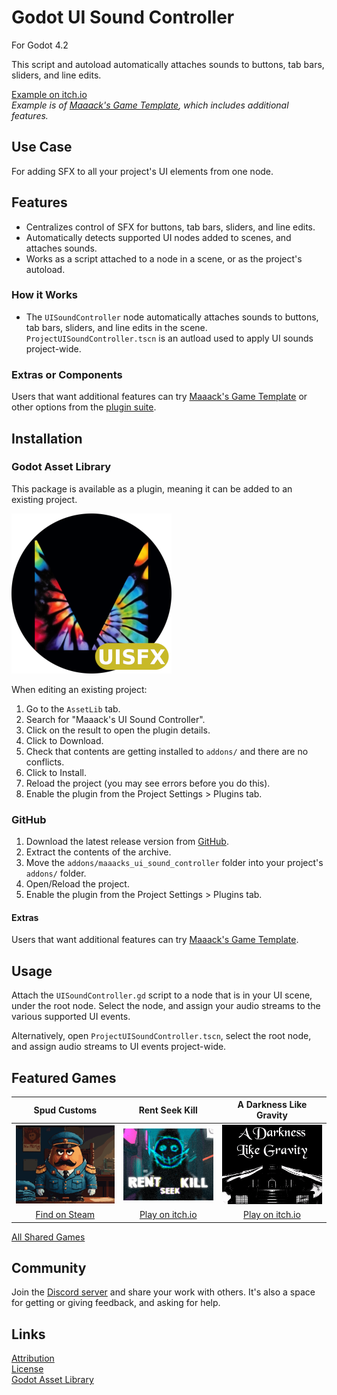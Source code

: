 # Godot UI Sound Controller
For Godot 4.2

This script and autoload automatically attaches sounds to buttons, tab bars, sliders, and line edits.

[Example on itch.io](https://maaack.itch.io/godot-game-template)  
_Example is of [Maaack's Game Template](https://github.com/Maaack/Godot-Game-Template), which includes additional features._

## Use Case
For adding SFX to all your project's UI elements from one node.


## Features

* Centralizes control of SFX for buttons, tab bars, sliders, and line edits.
* Automatically detects supported UI nodes added to scenes, and attaches sounds.
* Works as a script attached to a node in a scene, or as the project's autoload.


### How it Works
- The `UISoundController` node automatically attaches sounds to buttons, tab bars, sliders, and line edits in the scene. `ProjectUISoundController.tscn` is an autload used to apply UI sounds project-wide.

### Extras or Components

Users that want additional features can try [Maaack's Game Template](https://github.com/Maaack/Godot-Game-Template) or other options from the [plugin suite](/addons/maaacks_ui_sound_controller/docs/PluginSuite.md).  

  
## Installation

### Godot Asset Library
This package is available as a plugin, meaning it can be added to an existing project. 

![Package Icon](/addons/maaacks_ui_sound_controller/media/ui_sound_controller-icon-black-transparent-256x256.png)  

When editing an existing project:

1.  Go to the `AssetLib` tab.
2.  Search for "Maaack's UI Sound Controller".
3.  Click on the result to open the plugin details.
4.  Click to Download.
5.  Check that contents are getting installed to `addons/` and there are no conflicts.
6.  Click to Install.
7.  Reload the project (you may see errors before you do this).
8.  Enable the plugin from the Project Settings > Plugins tab.


### GitHub


1.  Download the latest release version from [GitHub](https://github.com/Maaack/Godot-UI-Sound-Controller/releases/latest).  
2.  Extract the contents of the archive.
3.  Move the `addons/maaacks_ui_sound_controller` folder into your project's `addons/` folder.  
4.  Open/Reload the project.  
5.  Enable the plugin from the Project Settings > Plugins tab.  

#### Extras

Users that want additional features can try [Maaack's Game Template](https://github.com/Maaack/Godot-Game-Template).  

## Usage

Attach the `UISoundController.gd` script to a node that is in your UI scene, under the root node. Select the node, and assign your audio streams to the various supported UI events.

Alternatively, open `ProjectUISoundController.tscn`, select the root node, and assign audio streams to UI events project-wide.

## Featured Games

| Spud Customs | Rent Seek Kill  | A Darkness Like Gravity  |  
| :-------:| :-------: | :-------: |
![Spud Customs](/addons/maaacks_ui_sound_controller/media/screenshot-game-spud-customs.png)  |  ![Rent-Seek-Kill](/addons/maaacks_ui_sound_controller/media/screenshot-game-rent-seek-kill.png)  |  ![A Darkness Like Gravity](/addons/maaacks_ui_sound_controller/media/screenshot-game-a-darkness-like-gravity.png)  |
[Find on Steam](https://store.steampowered.com/app/3291880/Spud_Customs/) | [Play on itch.io](https://xandruher.itch.io/rent-seek-kill)  |  [Play on itch.io](https://maaack.itch.io/a-darkness-like-gravity)  |


[All Shared Games](/addons/maaacks_ui_sound_controller/docs/GamesMade.md)  


## Community

Join the [Discord server](https://discord.gg/AyZrJh5AMp ) and share your work with others. It's also a space for getting or giving feedback, and asking for help. 

## Links
[Attribution](ATTRIBUTION.md)  
[License](LICENSE.txt)  
[Godot Asset Library](https://godotengine.org/asset-library/asset/2897)  
